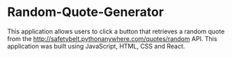 # Random-Quote-Generator
This application allows users to click a button that retrieves a random quote from the http://safetybelt.pythonanywhere.com/quotes/random API. This application was built using JavaScript, HTML, CSS and React.
